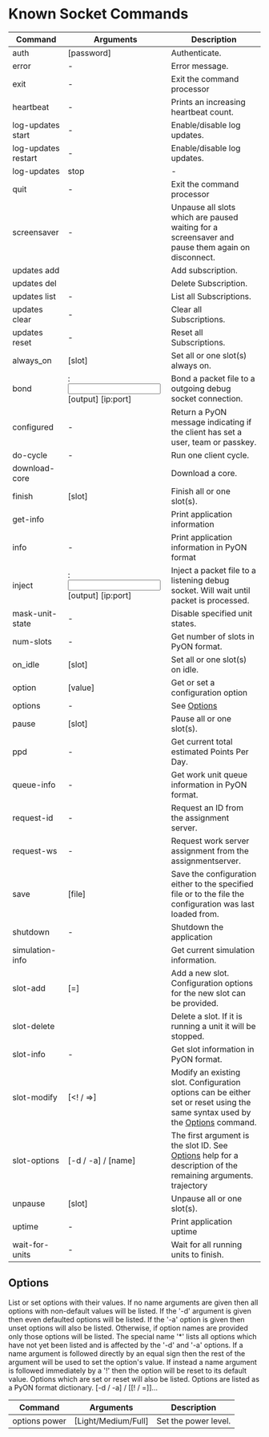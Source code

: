 # Known Socket Commands

Command | Arguments | Description
-- | -- | --
auth | [password] | Authenticate.
error | - | Error message.
exit | - | Exit the command processor
heartbeat | - | Prints an increasing heartbeat count.
log-updates start | - | Enable/disable log updates.
log-updates restart | - | Enable/disable log updates.
log-updates | stop | - | Enable/disable log updates.
quit | - | Exit the command processor
screensaver | - | Unpause all slots which are paused waiting for a screensaver and pause them again on disconnect.
updates add | <id> <rate> <expression> | Add subscription.
updates del | <id> | Delete Subscription.
updates list | - | List all Subscriptions.
updates clear | - | Clear all Subscriptions.
updates reset | - | Reset all Subscriptions.
always_on | [slot] | Set all or one slot(s) always on.
bond | <ip>:<port> <input> [output] [ip:port] | Bond a packet file to a outgoing debug socket connection.
configured | - | Return a PyON message indicating if the client has set a user, team or passkey.
do-cycle | - | Run one client cycle.
download-core | <type> <url> | Download a core.
finish | [slot] | Finish all or one slot(s).
get-info | <category> <key> | Print application information
info | - | Print application information in PyON format
inject | <ip>:<port> <input> [output] [ip:port] | Inject a packet file to a listening debug socket. Will wait until packet is processed.
mask-unit-state | - | Disable specified unit states.
num-slots | - | Get number of slots in PyON format.
on_idle | [slot] | Set all or one slot(s) on idle.
option | <name> [value] | Get or set a configuration option
options | - | See [Options](##Options)
pause | [slot] | Pause all or one slot(s).
ppd | - | Get current total estimated Points Per Day.
queue-info | - | Get work unit queue information in PyON format.
request-id  | - | Request an ID from the assignment server.
request-ws | - | Request work server assignment from the assignmentserver.
save | [file] | Save the configuration either to the specified file or to the file the configuration was last loaded from.
shutdown | - | Shutdown the application
simulation-info | <slot id> | Get current simulation information.
slot-add | <type> [<name>=<value>] | Add a new slot. Configuration options for the new slot can be provided.
slot-delete |<slot> | Delete a slot. If it is running a unit it will be stopped.
slot-info | - | Get slot information in PyON format.
slot-modify | <id> <type> [<name><! / =<value>>] | Modify an existing slot. Configuration options can be either set or reset using the same syntax used by the [Options](##Options) command.
slot-options | <slot> [-d / -a] / [name] | The first argument is the slot ID. See [Options](##Options) help for a description of the remaining arguments. trajectory | <slot id> | Get current protein trajectory.
unpause |[slot] | Unpause all or one slot(s).
uptime | - | Print application uptime
wait-for-units |- | Wait for all running units to finish.

## Options

List or set options with their values. If no name arguments are
given then all options with non-default values will be listed. If the
'-d' argument is given then even defaulted options will be listed.
If the '-a' option is given then unset options will also be listed.
Otherwise, if option names are provided only those options will be listed.
The special name '*' lists all options which have not yet been listed
and is affected by the '-d' and '-a' options. If a name argument is followed
directly by an equal sign then the rest of the argument will be used to set the
option's value. If instead a name argument is followed immediately by a '!'
then the option will be reset to its default value. Options which are set or
reset will also be listed. Options are listed as a PyON format dictionary.
[-d / -a] / [<name>[! / =<value>]]...

Command | Arguments | Description
-- | -- | --
options power | [Light/Medium/Full] | Set the power level.
